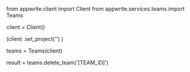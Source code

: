 from appwrite.client import Client
from appwrite.services.teams import Teams

client = Client()

(client
  .set_project('')
)

teams = Teams(client)

result = teams.delete_team('[TEAM_ID]')

